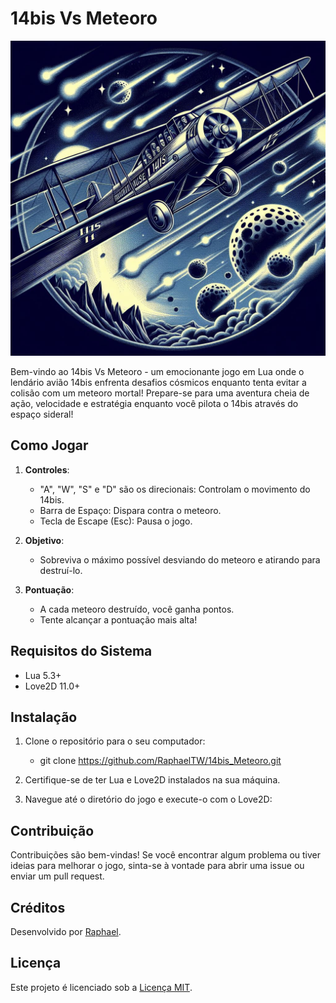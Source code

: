 # 14bis Vs Meteoro

![14bis Vs Meteoro](img/logo.jpg)

Bem-vindo ao 14bis Vs Meteoro - um emocionante jogo em Lua onde o lendário avião 14bis enfrenta desafios cósmicos enquanto tenta evitar a colisão com um meteoro mortal! Prepare-se para uma aventura cheia de ação, velocidade e estratégia enquanto você pilota o 14bis através do espaço sideral!

## Como Jogar
1. **Controles**:
   - "A", "W", "S" e "D" são os direcionais: Controlam o movimento do 14bis.
   - Barra de Espaço: Dispara contra o meteoro.
   - Tecla de Escape (Esc): Pausa o jogo.

2. **Objetivo**:
   - Sobreviva o máximo possível desviando do meteoro e atirando para destruí-lo.

3. **Pontuação**:
   - A cada meteoro destruído, você ganha pontos.
   - Tente alcançar a pontuação mais alta!

## Requisitos do Sistema
- Lua 5.3+
- Love2D 11.0+

## Instalação
1. Clone o repositório para o seu computador:
   - git clone https://github.com/RaphaelTW/14bis_Meteoro.git

2. Certifique-se de ter Lua e Love2D instalados na sua máquina.

3. Navegue até o diretório do jogo e execute-o com o Love2D:

## Contribuição
Contribuições são bem-vindas! Se você encontrar algum problema ou tiver ideias para melhorar o jogo, sinta-se à vontade para abrir uma issue ou enviar um pull request.

## Créditos
Desenvolvido por [Raphael](https://github.com/RaphaelTW).

## Licença
Este projeto é licenciado sob a [Licença MIT](https://github.com/RaphaelTW/14bis_Meteoro/blob/main/LICENSE).
